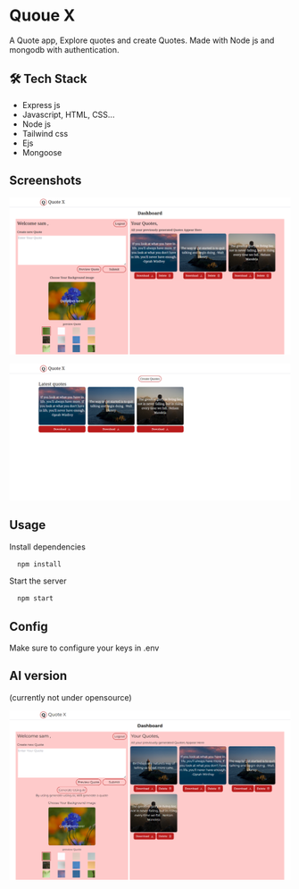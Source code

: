 # Quoue X

A Quote app, Explore quotes and create Quotes. Made with Node js and mongodb with authentication.

## 🛠 Tech Stack

- Express js
- Javascript, HTML, CSS...
- Node js
- Tailwind css
- Ejs
- Mongoose

## Screenshots

![App Screenshot](https://raw.githubusercontent.com/iamvkr/quote-x/main/Dashboard.png)

![App Screenshot](https://raw.githubusercontent.com/iamvkr/quote-x/main/Home.png)

## Usage

Install dependencies

```bash
  npm install
```

Start the server

```bash
  npm start
```

## Config
Make sure to configure your keys in .env

## AI version
(currently not under opensource)

![App Screenshot](https://raw.githubusercontent.com/iamvkr/quote-x/main/Dashboard-ai.png)